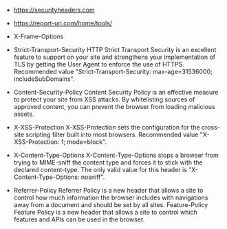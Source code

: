 * https://securityheaders.com
* https://report-uri.com/home/tools/

* X-Frame-Options
* Strict-Transport-Security	HTTP Strict Transport Security is an excellent feature to support on your site and strengthens your implementation of TLS by getting the User Agent to enforce the use of HTTPS. Recommended value "Strict-Transport-Security: max-age=31536000; includeSubDomains".
* Content-Security-Policy	Content Security Policy is an effective measure to protect your site from XSS attacks. By whitelisting sources of approved content, you can prevent the browser from loading malicious assets.
* X-XSS-Protection	X-XSS-Protection sets the configuration for the cross-site scripting filter built into most browsers. Recommended value "X-XSS-Protection: 1; mode=block".
* X-Content-Type-Options	X-Content-Type-Options stops a browser from trying to MIME-sniff the content type and forces it to stick with the declared content-type. The only valid value for this header is "X-Content-Type-Options: nosniff".
* Referrer-Policy	Referrer Policy is a new header that allows a site to control how much information the browser includes with navigations away from a document and should be set by all sites.
Feature-Policy	Feature Policy is a new header that allows a site to control which features and APIs can be used in the browser.

